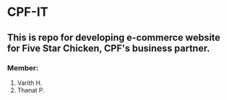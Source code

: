 # CPF-IT
## This is repo for developing e-commerce website for Five Star Chicken, CPF's business partner.

### Member:
1. Varith H.
2. Thanat P.

